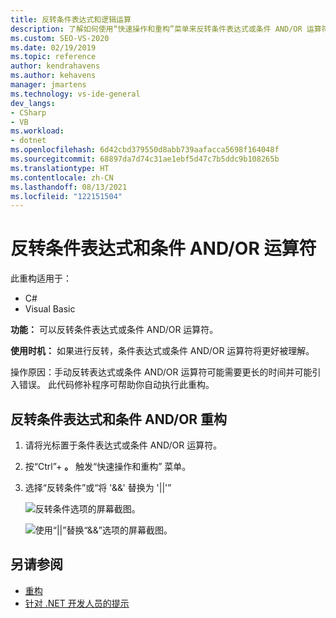 ```yaml
---
title: 反转条件表达式和逻辑运算
description: 了解如何使用“快速操作和重构”菜单来反转条件表达式或条件 AND/OR 运算符。
ms.custom: SEO-VS-2020
ms.date: 02/19/2019
ms.topic: reference
author: kendrahavens
ms.author: kehavens
manager: jmartens
ms.technology: vs-ide-general
dev_langs:
- CSharp
- VB
ms.workload:
- dotnet
ms.openlocfilehash: 6d42cbd379550d8abb739aafacca5698f164048f
ms.sourcegitcommit: 68897da7d74c31ae1ebf5d47c7b5ddc9b108265b
ms.translationtype: HT
ms.contentlocale: zh-CN
ms.lasthandoff: 08/13/2021
ms.locfileid: "122151504"
---
```

# <a name="invert-conditional-expressions-and-conditional-andor-operators"></a>反转条件表达式和条件 AND/OR 运算符

此重构适用于：

- C#
- Visual Basic

**功能：** 可以反转条件表达式或条件 AND/OR 运算符。

**使用时机：** 如果进行反转，条件表达式或条件 AND/OR 运算符将更好被理解。

操作原因：手动反转表达式或条件 AND/OR 运算符可能需要更长的时间并可能引入错误。 此代码修补程序可帮助你自动执行此重构。

## <a name="invert-conditional-expressions-and-conditional-andor-operators-refactoring"></a>反转条件表达式和条件 AND/OR 重构

1. 请将光标置于条件表达式或条件 AND/OR 运算符。
2. 按“Ctrl”+ **。** 触发“快速操作和重构”  菜单。
3. 选择“反转条件”或“将 '&&' 替换为 '||'”

    ![反转条件选项的屏幕截图。](media/invert-conditional.png)

    ![使用“||”替换“&&”选项的屏幕截图。](media/invert-logical-operator.png)

## <a name="see-also"></a>另请参阅

- [重构](../refactoring-in-visual-studio.md)
- [针对 .NET 开发人员的提示](../csharp-developer-productivity.md)
